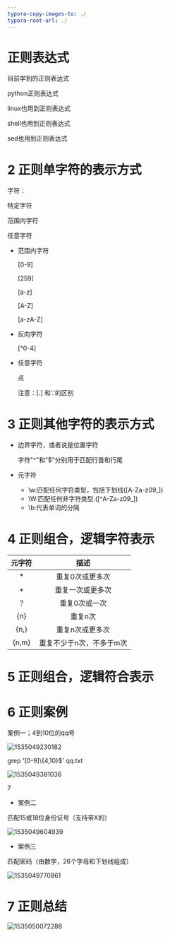 ```yaml
---
typora-copy-images-to: ./
typora-root-url: ./
---
```


# 正则表达式



目前学到的正则表达式

python正则表达式

linux也用到正则表达式

shell也用到正则表达式

sed也用到正则表达式



# 2 正则单字符的表示方式

字符：

特定字符

范围内字符

任意字符

- 范围内字符

  [0-9]   

  [259]

  [a-z]

  [A-Z]

  [a-zA-Z]

- 反向字符

  [^0-4]

- 任意字符

  点

  注意：[.] 和'\.'的区别

# 3 正则其他字符的表示方式

- 边界字符，或者说是位置字符

  字符"^"和"$"分别用于匹配行首和行尾

- 元字符

  - \w:匹配任何字符类型，包括下划线([A-Za-z09_])
  - \W:匹配任何非字符类型.([\^A-Za-z09_])
  - \b:代表单词的分隔



# 4 正则组合，逻辑字符表示



| 元字符 |           描述           |
| :----: | :----------------------: |
|   *    |     重复0次或更多次      |
|   +    |     重复一次或更多次     |
|   ？   |      重复0次或一次       |
|  {n}   |         重复n次          |
|  {n,}  |     重复n次或更多次      |
| {n,m}  | 重复不少于n次，不多于m次 |



# 5 正则组合，逻辑符合表示



# 6 正则案例



案例一；4到10位的qq号

![1535049230182](/1535049230182.png)



grep '[0-9]\\{4,10\}$' qq.txt



![1535049381036](/1535049381036.png)

7



- 案例二

匹配15或18位身份证号（支持带X的）

![1535049604939](/1535049604939.png)



- 案例三

匹配密码（由数字，26个字母和下划线组成）

![1535049770861](/1535049770861.png)



# 7 正则总结

![1535050072288](/1535050072288.png)